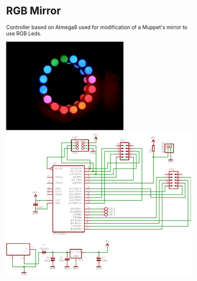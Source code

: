 # RGB Mirror

Controller based on Atmega8 used for modification of a Muppet's mirror to use RGB Leds.

![image](docs/rgbmirror.gif)
![image](docs/schema.png)
